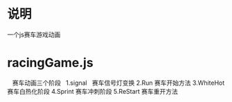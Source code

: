 # 说明
一个js赛车游戏动画
  # racingGame.js
    赛车动画三个阶段 
    1.signal   赛车信号灯变换
    2.Run      赛车开始方法
    3.WhiteHot 赛车白热化阶段
    4.Sprint   赛车冲刺阶段
    5.ReStart  赛车重开方法


